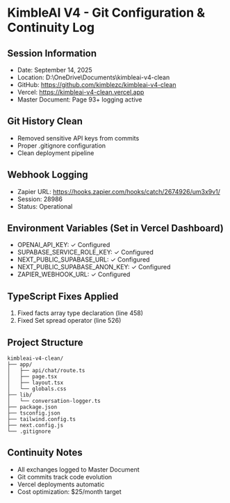 # KimbleAI V4 - Git Configuration & Continuity Log

## Session Information
- Date: September 14, 2025
- Location: D:\OneDrive\Documents\kimbleai-v4-clean
- GitHub: https://github.com/kimblezc/kimbleai-v4-clean
- Vercel: https://kimbleai-v4-clean.vercel.app
- Master Document: Page 93+ logging active

## Git History Clean
- Removed sensitive API keys from commits
- Proper .gitignore configuration
- Clean deployment pipeline

## Webhook Logging
- Zapier URL: https://hooks.zapier.com/hooks/catch/2674926/um3x9v1/
- Session: 28986
- Status: Operational

## Environment Variables (Set in Vercel Dashboard)
- OPENAI_API_KEY: ✓ Configured
- SUPABASE_SERVICE_ROLE_KEY: ✓ Configured  
- NEXT_PUBLIC_SUPABASE_URL: ✓ Configured
- NEXT_PUBLIC_SUPABASE_ANON_KEY: ✓ Configured
- ZAPIER_WEBHOOK_URL: ✓ Configured

## TypeScript Fixes Applied
1. Fixed facts array type declaration (line 458)
2. Fixed Set spread operator (line 526)

## Project Structure
```
kimbleai-v4-clean/
├── app/
│   ├── api/chat/route.ts
│   ├── page.tsx
│   ├── layout.tsx
│   └── globals.css
├── lib/
│   └── conversation-logger.ts
├── package.json
├── tsconfig.json
├── tailwind.config.ts
├── next.config.js
└── .gitignore
```

## Continuity Notes
- All exchanges logged to Master Document
- Git commits track code evolution
- Vercel deployments automatic
- Cost optimization: $25/month target
